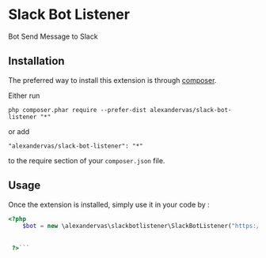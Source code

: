 Slack Bot Listener
============
Bot Send Message to Slack

Installation
------------

The preferred way to install this extension is through [composer](http://getcomposer.org/download/).

Either run

```
php composer.phar require --prefer-dist alexandervas/slack-bot-listener "*"
```

or add

```
"alexandervas/slack-bot-listener": "*"
```

to the require section of your `composer.json` file.


Usage
-----

Once the extension is installed, simply use it in your code by  :

```php
<?php
    $bot = new \alexandervas\slackbotlistener\SlackBotListener("https://hooks.slack.com/services/your/incoming/hook");
    
	
 ?>```
